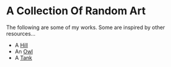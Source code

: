 # A Collection Of Random Art
The following are some of my works. Some are inspired by other resources...

* A [Hill](Hill.md)
* An [Owl](Owl.md)
* A [Tank](Tank.md)